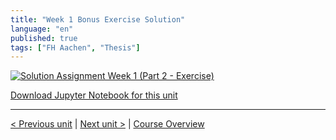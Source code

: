 ```yaml
---
title: "Week 1 Bonus Exercise Solution"
language: "en"
published: true
tags: ["FH Aachen", "Thesis"]
---
```


[![Solution Assignment Week 1 (Part 2 - Exercise)](https://img.youtube.com/vi/c1GB6kRmryY/hqdefault.jpg)](https://youtu.be/c1GB6kRmryY)

[Download Jupyter Notebook for this unit](https://open.sap.com/go/link?url=https%3A%2F%2Fopensap-public.s3.openhpicloud.de%2Fcourses%2F2qRB6Gz3FcfD2OBbnSCf8m%2Frtfiles%2F3AwKyz5x9ODKggO9amMTlV%2Fweek_1_bonus_solution.ipynb&checksum=913b3c7&tracking_type=rich_text_item_link&tracking_id=f2d158b6-bb29-4f6d-8f4c-f24afe6ae345&tracking_course_id=4ff355ea-207c-4293-ab59-84c3d557f2d2)

---

[< Previous unit](/teaching/python-mooc/week1_additional_material) | [Next unit >](/teaching/python-mooc/week1_bonus_exercise) |
[Course Overview](/teaching/python-mooc)